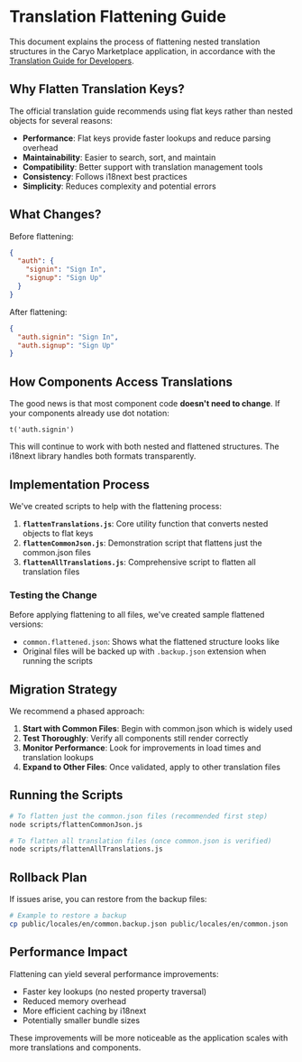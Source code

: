 # Translation Flattening Guide

This document explains the process of flattening nested translation structures in the Caryo Marketplace application, in accordance with the [Translation Guide for Developers](../../docs/translation_guide_for_developers.md).

## Why Flatten Translation Keys?

The official translation guide recommends using flat keys rather than nested objects for several reasons:

- **Performance**: Flat keys provide faster lookups and reduce parsing overhead
- **Maintainability**: Easier to search, sort, and maintain
- **Compatibility**: Better support with translation management tools
- **Consistency**: Follows i18next best practices
- **Simplicity**: Reduces complexity and potential errors

## What Changes?

Before flattening:
```json
{
  "auth": {
    "signin": "Sign In",
    "signup": "Sign Up"
  }
}
```

After flattening:
```json
{
  "auth.signin": "Sign In",
  "auth.signup": "Sign Up"
}
```

## How Components Access Translations

The good news is that most component code **doesn't need to change**. If your components already use dot notation:

```tsx
t('auth.signin')
```

This will continue to work with both nested and flattened structures. The i18next library handles both formats transparently.

## Implementation Process

We've created scripts to help with the flattening process:

1. **`flattenTranslations.js`**: Core utility function that converts nested objects to flat keys
2. **`flattenCommonJson.js`**: Demonstration script that flattens just the common.json files
3. **`flattenAllTranslations.js`**: Comprehensive script to flatten all translation files

### Testing the Change

Before applying flattening to all files, we've created sample flattened versions:

- `common.flattened.json`: Shows what the flattened structure looks like
- Original files will be backed up with `.backup.json` extension when running the scripts

## Migration Strategy

We recommend a phased approach:

1. **Start with Common Files**: Begin with common.json which is widely used
2. **Test Thoroughly**: Verify all components still render correctly
3. **Monitor Performance**: Look for improvements in load times and translation lookups
4. **Expand to Other Files**: Once validated, apply to other translation files

## Running the Scripts

```bash
# To flatten just the common.json files (recommended first step)
node scripts/flattenCommonJson.js

# To flatten all translation files (once common.json is verified)
node scripts/flattenAllTranslations.js
```

## Rollback Plan

If issues arise, you can restore from the backup files:

```bash
# Example to restore a backup
cp public/locales/en/common.backup.json public/locales/en/common.json
```

## Performance Impact

Flattening can yield several performance improvements:

- Faster key lookups (no nested property traversal)
- Reduced memory overhead
- More efficient caching by i18next
- Potentially smaller bundle sizes

These improvements will be more noticeable as the application scales with more translations and components.
